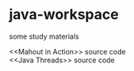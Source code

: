 java-workspace
==============

some study materials

<\<Mahout in Action>> source code
<br/>
<\<Java Threads>> source code

